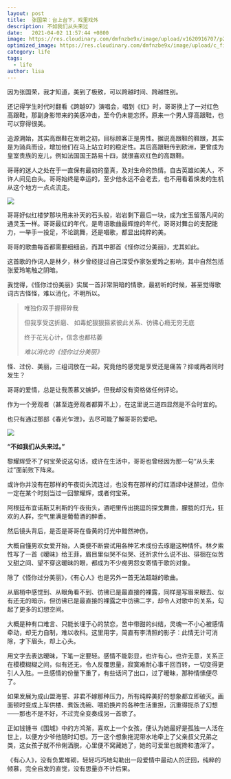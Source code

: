 ```yaml
---
layout: post
title:  张国荣：台上台下，戏里戏外
description: 不如我们从头来过
date:   2021-04-02 11:57:44 +0800
image: https://res.cloudinary.com/dmfnzbe9x/image/upload/v1620916707/p2039722624_c1j1jm.webp
optimized_image: https://res.cloudinary.com/dmfnzbe9x/image/upload/c_fill,h_171,w_325/v1620916707/p2039722624_c1j1jm.webp
category: life
tags:
  - life
author: lisa
---
```


因为张国荣，我才知道，美到了极致，可以跨越时间、跨越性别。

还记得学生时代时翻看《跨越97》演唱会，唱到《红》时，哥哥换上了一对红色高跟鞋，那副身影带来的美感冲击，至今仍未能忘怀。原来一个男人穿高跟鞋，也可以穿得很美。

追源溯始，其实高跟鞋在发明之初，目标顾客正是男性。据说高跟鞋的鞋跟，其实是为骑兵而设，增加他们在马上站立时的稳定性。其后高跟鞋传到欧洲，更曾成为皇室贵族的宠儿，例如法国国王路易十四，就很喜欢红色的高跟鞋。

哥哥的迷人之处在于一直保有最初的童真，及对生命的热情。自古英雄如美人，不许人间见白头。哥哥始终是幸运的，至少他永远不会老去，也不用看着焕发的生机从这个地方一点点流走。

![](https://res.cloudinary.com/dmfnzbe9x/image/upload/v1620917042/p923915726_brjfqj.webp)


哥哥好似红楼梦那块用来补天的石头般，岩岩剩下最后一块，成为宝玉留落凡间的通灵玉一样。哥哥最红的年代，是粤语歌曲最辉煌的年代，哥哥对舞台的支配能力，一举手一投足，不论跳舞，还是唱歌，都显出纯粹的美。

哥哥的歌曲每首都需要细细品，而其中那首《怪你过分美丽》，尤其如此。

这首歌的作词人是林夕，林夕曾经提过自己深受作家张爱玲之影响，其中自然包括张爱玲笔触之阴暗。

我觉得，《怪你过份美丽》实属一首非常阴暗的情歌，最初听的时候，甚至觉得歌词古古怪怪，难以消化，不明所以。


> 唯独你双手握得碎我
>
> 但我享受这折磨、 如毒蛇狠狠箍紧彼此关系、彷彿心瘾无穷无底
>
> 终于花光心计，信念也都枯萎
>
> *难以消化的《怪你过分美丽》*


怪、过份、美丽，三组词放在一起，究竟他的感觉是享受还是痛苦？抑或两者同时发生？

哥哥的爱情，总是让我羡慕又嫉妒，但我却没有资格做任何评论。

作为一个旁观者（甚至连旁观者都算不上），在这里说三道四显然是不合时宜的。

也只有通过那部《春光乍泄》，去尽可能了解哥哥的爱吧。

![](https://res.cloudinary.com/dmfnzbe9x/image/upload/v1620917346/p449520492_pkbi8s.webp)

**“不如我们从头来过。”**

黎耀辉受不了何宝荣说这句话，或许在生活中，哥哥也曾经因为那一句“从头来过”面前败下阵来。

或许你并没有在那样的午夜街头流连过，也没有在那样的灯红酒绿中迷醉过，但你一定在某个时刻当过一回黎耀辉，或者何宝荣。

阿根廷布宜诺斯艾利斯的午夜街头，酒吧里传出挑逗的探戈舞曲，朦胧的灯光，狂欢的人群，空气里满是葡萄酒的醉香。

然后镜头背后，是否是哥哥在昏黄的灯光中黯然神伤。

大概自懂男欢女爱开始，人类便不断尝试用各种艺术成份去琢磨这种情怀。林夕索性写了一首《暧昧》给王菲，眉目里似哭不似哭、还祈求什么说不出、徘徊在似苦又甜之间、望不穿这暖昧的眼，都成为不少痴男怨女寄情于歌的对象。

除了《怪你过分美丽》，《有心人》也是另外一首无法超越的歌曲。

从眉梢中感觉到、从眼角看不到、彷彿已是最直接的裸露，同样是写眉来眼去、似有还无的暗示，但彷彿已是最直接的裸露之中彷彿二字，却令人对歌中的关系，勾起了更多的幻想空间。

大概是种有口难言、只能长埋于心的禁恋，苦中带甜的纠结，灵魂一不小心被感情牵动，却无力自制，难以收科。这里用字，简直有李清照的影子︰此情无计可消除，才下眉头，却上心头。

用文字去表达暧昧，下笔一定要轻。感情不能彰显，也许有心，也许无意，关系正在模模糊糊之间，似有还无，令人反覆思量，寂寞难耐心事千回百转，一切变得更引人入胜。一旦感情的份量下重了，有些话问了出口，过了暧昧，那种情愫便尽了。

如果发展为成山盟海誓、非君不嫁那种压力，所有纯粹美好的想象都立即破灭。画面顿时变成上车供楼、煮饭洗碗、喂奶换片的各种生活重担，沉重得扼杀了幻想 ——那也不是不好，不过完全变奏成另一首歌了。

正如钱锺书《围城》中的方鸿渐，喜欢上一个女孩，便认为她最好是孤独一人活在世上，以便方少爷他随时幻想。万一这个想象拖泥带水地牵上了父亲叔父兄弟之类，这女孩子就不伶俐洒脱，心里便不窝藏她了，她的可爱里也就搀和渣滓了。

《有心人》，没有负累堆砌，轻轻巧巧地勾勒出一段爱情中最动人的迂回，纯粹的倾慕，完全自发的直觉，没有思量亦不计后果。



